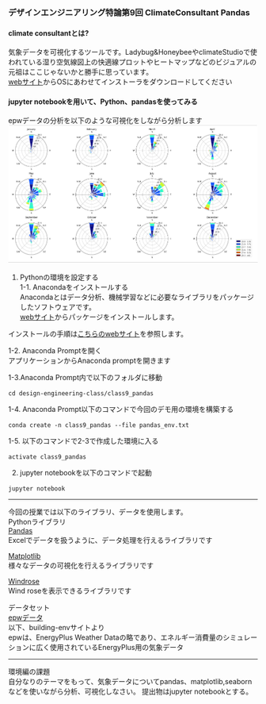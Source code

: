 ### デザインエンジニアリング特論第9回 ClimateConsultant Pandas

#### climate consultantとは?

気象データを可視化するツールです。Ladybug&HoneybeeやclimateStudioで使われている湿り空気線図上の快適線プロットやヒートマップなどのビジュアルの元祖はここじゃないかと勝手に思っています。\
[webサイト](https://www.sbse.org/resources/climate-consultant)からOSにあわせてインストーラをダウンロードしてください

#### jupyter notebookを用いて、Python、pandasを使ってみる
epwデータの分析を以下のような可視化をしながら分析します  
![monthly wind rose](./img/windrose.png)


1. Pythonの環境を設定する\
   1-1. Anacondaをインストールする\
   Anacondaとはデータ分析、機械学習などに必要なライブラリをパッケージしたソフトウェアです。\
   [webサイト](https://www.anaconda.com/products/distribution)からパッケージをインストールします。

インストールの手順は[こちらのwebサイト](https://www.python.jp/install/anaconda/windows/install.html)を参照します。

1-2. Anaconda Promptを開く\
アプリケーションからAnaconda promptを開きます

1-3.Anaconda Prompt内で以下のフォルダに移動　　
```
cd design-engineering-class/class9_pandas
```

1-4. Anaconda Prompt以下のコマンドで今回のデモ用の環境を構築する
```
conda create -n class9_pandas --file pandas_env.txt
```

1-5. 以下のコマンドで2-3で作成した環境に入る

```
activate class9_pandas
```

2. jupyter notebookを以下のコマンドで起動

```
jupyter notebook
```


---

今回の授業では以下のライブラリ、データを使用します。\
Pythonライブラリ\
[Pandas](https://pandas.pydata.org/)\
Excelでデータを扱うように、データ処理を行えるライブラリです

[Matplotlib](https://matplotlib.org/)\
様々なデータの可視化を行えるライブラリです

[Windrose](https://hatarilabs.com/ih-en/how-to-make-a-wind-rose-with-python-tutorial)\
Wind roseを表示できるライブラリです

データセット\
[epwデータ](https://building-env.com/epw)\
以下、building-envサイトより\
epwは、EnergyPlus Weather Dataの略であり、エネルギー消費量のシミュレーションに広く使用されているEnergyPlus用の気象データ

---  
環境編の課題  
自分なりのテーマをもって、気象データについてpandas、matplotlib,seabornなどを使いながら分析、可視化しなさい。
提出物はjupyter notebookとする。  
